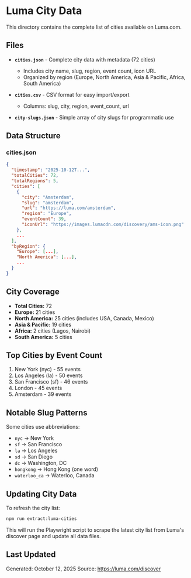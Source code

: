 # Luma City Data

This directory contains the complete list of cities available on Luma.com.

## Files

- **`cities.json`** - Complete city data with metadata (72 cities)
  - Includes city name, slug, region, event count, icon URL
  - Organized by region (Europe, North America, Asia & Pacific, Africa, South America)

- **`cities.csv`** - CSV format for easy import/export
  - Columns: slug, city, region, event_count, url

- **`city-slugs.json`** - Simple array of city slugs for programmatic use

## Data Structure

### cities.json
```json
{
  "timestamp": "2025-10-12T...",
  "totalCities": 72,
  "totalRegions": 5,
  "cities": [
    {
      "city": "Amsterdam",
      "slug": "amsterdam",
      "url": "https://luma.com/amsterdam",
      "region": "Europe",
      "eventCount": 39,
      "iconUrl": "https://images.lumacdn.com/discovery/ams-icon.png"
    },
    ...
  ],
  "byRegion": {
    "Europe": [...],
    "North America": [...],
    ...
  }
}
```

## City Coverage

- **Total Cities:** 72
- **Europe:** 21 cities
- **North America:** 25 cities (includes USA, Canada, Mexico)
- **Asia & Pacific:** 19 cities
- **Africa:** 2 cities (Lagos, Nairobi)
- **South America:** 5 cities

## Top Cities by Event Count

1. New York (nyc) - 55 events
2. Los Angeles (la) - 50 events
3. San Francisco (sf) - 46 events
4. London - 45 events
5. Amsterdam - 39 events

## Notable Slug Patterns

Some cities use abbreviations:
- `nyc` → New York
- `sf` → San Francisco
- `la` → Los Angeles
- `sd` → San Diego
- `dc` → Washington, DC
- `hongkong` → Hong Kong (one word)
- `waterloo_ca` → Waterloo, Canada

## Updating City Data

To refresh the city list:

```bash
npm run extract:luma-cities
```

This will run the Playwright script to scrape the latest city list from Luma's discover page and update all data files.

## Last Updated

Generated: October 12, 2025
Source: https://luma.com/discover
